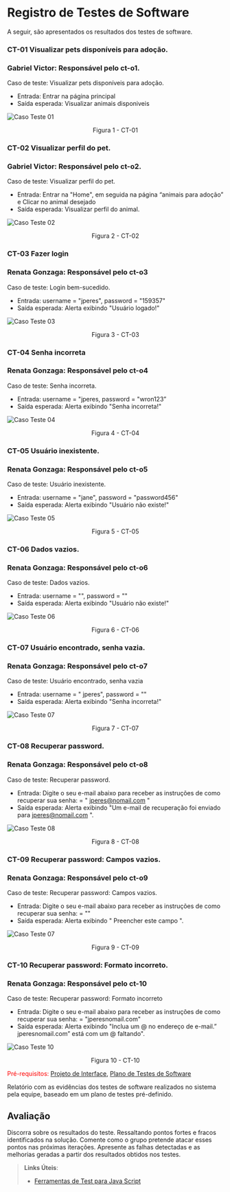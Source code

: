 # Registro de Testes de Software

A seguir, são apresentados os resultados dos testes de software.   


### CT-01 Visualizar pets disponíveis para adoção.
### Gabriel Victor: Responsável pelo ct-o1.

Caso de teste: Visualizar pets disponíveis para adoção. 
- Entrada: Entrar na página principal 
- Saída esperada: Visualizar animais disponiveis   

![Caso Teste 01](/src/imagens/caso-teste-vizualizar-pet/ct01-vizua-pet.png)
<center> Figura 1 - CT-01</center>  


### CT-02 Visualizar perfil do pet.
### Gabriel Victor: Responsável pelo ct-o2.

Caso de teste: Visualizar perfil do pet. 
- Entrada: Entrar na "Home", em seguida na página “animais para adoção” e Clicar no animal desejado
- Saída esperada: Visualizar perfil do animal.   

![Caso Teste 02](/src/imagens/caso-teste-vizualizar-pet/ct02-ver-perfil-pet.png)
<center> Figura 2 - CT-02</center> 






### CT-03 Fazer login
### Renata Gonzaga: Responsável pelo ct-o3
Caso de teste: Login bem-sucedido. 
- Entrada: username = "jperes", password = "159357" 
- Saída esperada: Alerta exibindo "Usuário logado!"   

![Caso Teste 03](/src/imagens/caso-teste-login/ct03-login-logado.png)
<center> Figura 3 - CT-03 </center>  


### CT-04 Senha incorreta
### Renata Gonzaga: Responsável pelo ct-o4
Caso de teste: Senha incorreta.  
- Entrada: username = "jperes, password = "wron123” 
- Saída esperada: Alerta exibindo "Senha incorreta!"   

![Caso Teste 04](/src/imagens/caso-teste-login/ct04-senhaincorreta.png)
<center> Figura 4 - CT-04 </center>    



### CT-05 Usuário inexistente.
### Renata Gonzaga: Responsável pelo ct-o5
Caso de teste: Usuário inexistente.  
- Entrada: username = "jane", password = "password456" 
- Saída esperada: Alerta exibindo "Usuário não existe!"    

![Caso Teste 05](/src/imagens/caso-teste-login/ct05-user-nao-existe.png)
<center> Figura 5 - CT-05 </center>    



### CT-06 Dados vazios. 
### Renata Gonzaga: Responsável pelo ct-o6
Caso de teste: Dados vazios.  
- Entrada: username = "", password = ""  
- Saída esperada: Alerta exibindo "Usuário não existe!"     

![Caso Teste 06](/src/imagens/caso-teste-login/ct06-dados-vazios.png)
<center> Figura 6 - CT-06 </center>  


### CT-07 Usuário encontrado, senha vazia.
### Renata Gonzaga: Responsável pelo ct-o7
Caso de teste: Usuário encontrado, senha vazia  
- Entrada: username = " jperes", password = ""   
- Saída esperada: Alerta exibindo "Senha incorreta!"      

![Caso Teste 07](/src/imagens/caso-teste-login/ct07-senha-vazia.png)
<center> Figura 7 - CT-07 </center>  


### CT-08 Recuperar password.
### Renata Gonzaga: Responsável pelo ct-o8
Caso de teste: Recuperar password.  
- Entrada: Digite o seu e-mail abaixo para receber as instruções de como recuperar sua senha: = " jperes@nomail.com "   
- Saída esperada: Alerta exibindo "Um e-mail de recuperação foi enviado para jperes@nomail.com ".      

![Caso Teste 08](/src/imagens/casos-testes-recuperar-senha/ct08-recuperar-password.png)
<center> Figura 8 - CT-08 </center>      



### CT-09 Recuperar password: Campos vazios.
### Renata Gonzaga: Responsável pelo ct-o9
Caso de teste: Recuperar password: Campos vazios.  
- Entrada: Digite o seu e-mail abaixo para receber as instruções de como recuperar sua senha: = ""    
- Saída esperada: Alerta exibindo " Preencher este campo ".      

![Caso Teste 07](/src/imagens/casos-testes-recuperar-senha/ct09-dados-vazios.png)
<center> Figura 9 - CT-09 </center>   



### CT-10 Recuperar password: Formato incorreto.
### Renata Gonzaga: Responsável pelo ct-10
Caso de teste: Recuperar password: Formato incorreto   
- Entrada: Digite o seu e-mail abaixo para receber as instruções de como recuperar sua senha: = "jperesnomail.com"   
- Saída esperada: Alerta exibindo "Inclua um @ no endereço de e-mail.” jperesnomail.com” está com um @ faltando".        

![Caso Teste 10](/src/imagens/casos-testes-recuperar-senha/ct10-formato-incorreto.png)
<center> Figura 10 - CT-10 </center>    



<span style="color:red">Pré-requisitos: <a href="3-Projeto de Interface.md"> Projeto de Interface</a></span>, <a href="8-Plano de Testes de Software.md"> Plano de Testes de Software</a>

Relatório com as evidências dos testes de software realizados no sistema pela equipe, baseado em um plano de testes pré-definido.

## Avaliação

Discorra sobre os resultados do teste. Ressaltando pontos fortes e fracos identificados na solução. Comente como o grupo pretende atacar esses pontos nas próximas iterações. Apresente as falhas detectadas e as melhorias geradas a partir dos resultados obtidos nos testes.

> **Links Úteis**:
> - [Ferramentas de Test para Java Script](https://geekflare.com/javascript-unit-testing/)
